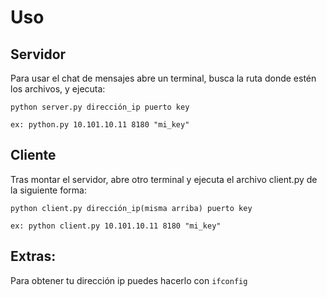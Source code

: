 # Uso

## Servidor
Para usar el chat de mensajes abre un terminal, busca la ruta donde estén los archivos, y ejecuta:

```
python server.py dirección_ip puerto key

ex: python.py 10.101.10.11 8180 "mi_key"
```

## Cliente
Tras montar el servidor, abre otro terminal y ejecuta el archivo client.py de la siguiente forma:

```
python client.py dirección_ip(misma arriba) puerto key

ex: python client.py 10.101.10.11 8180 "mi_key"
```

## Extras:

Para obtener tu dirección ip puedes hacerlo con `ifconfig`


